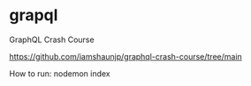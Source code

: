 # grapql
GraphQL Crash Course


https://github.com/iamshaunjp/graphql-crash-course/tree/main

How to run: nodemon index
